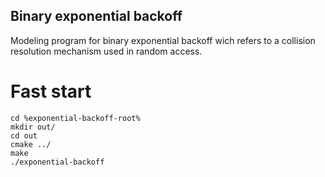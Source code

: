 ## Binary exponential backoff
Modeling program for binary exponential backoff wich refers to a collision resolution mechanism used in random access.
# Fast start
```
cd %exponential-backoff-root%
mkdir out/
cd out
cmake ../
make
./exponential-backoff
```

